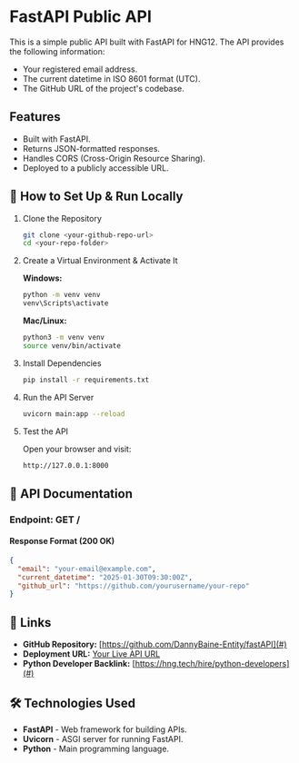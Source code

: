 # FastAPI Public API

This is a simple public API built with FastAPI for HNG12. The API provides the following information:

- Your registered email address.
- The current datetime in ISO 8601 format (UTC).
- The GitHub URL of the project's codebase.

## Features

- Built with FastAPI.
- Returns JSON-formatted responses.
- Handles CORS (Cross-Origin Resource Sharing).
- Deployed to a publicly accessible URL.

## 🚀 How to Set Up & Run Locally

1. Clone the Repository

    ```bash
    git clone <your-github-repo-url>
    cd <your-repo-folder>
    ```

2. Create a Virtual Environment & Activate It

    **Windows:**

    ```bash
    python -m venv venv
    venv\Scripts\activate
    ```

    **Mac/Linux:**

    ```bash
    python3 -m venv venv
    source venv/bin/activate
    ```

3. Install Dependencies

    ```bash
    pip install -r requirements.txt
    ```

4. Run the API Server

    ```bash
    uvicorn main:app --reload
    ```

5. Test the API

    Open your browser and visit:

    ```bash
    http://127.0.0.1:8000
    ```

## 📖 API Documentation

### Endpoint: GET /

#### Response Format (200 OK)

```json
{
  "email": "your-email@example.com",
  "current_datetime": "2025-01-30T09:30:00Z",
  "github_url": "https://github.com/yourusername/your-repo"
}
```

## 🔗 Links

- **GitHub Repository:** [https://github.com/DannyBaine-Entity/fastAPI](#)
- **Deployment URL:** [Your Live API URL](#)
- **Python Developer Backlink:** [https://hng.tech/hire/python-developers](#)

## 🛠️ Technologies Used

- **FastAPI** - Web framework for building APIs.
- **Uvicorn** - ASGI server for running FastAPI.
- **Python** - Main programming language.

